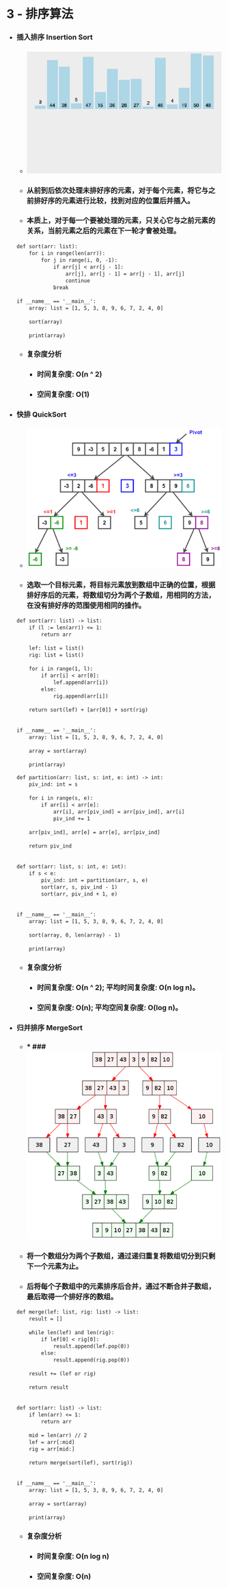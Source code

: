 3 - 排序算法
=====
* ### 插入排序 Insertion Sort
    * ### ![image](https://raw.githubusercontent.com/GitHub-WeiChiang/main/master/DataStructuresAndAlgorithms/Basic/3/InsertionSort.gif)
    * ### 从前到后依次处理未排好序的元素，对于每个元素，将它与之前排好序的元素进行比较，找到对应的位置后并插入。
    * ### 本质上，对于每一个要被处理的元素，只关心它与之前元素的关系，当前元素之后的元素在下一轮才會被处理。
    ```
    def sort(arr: list):
        for i in range(len(arr)):
            for j in range(i, 0, -1):
                if arr[j] < arr[j - 1]:
                    arr[j], arr[j - 1] = arr[j - 1], arr[j]
                    continue
                break

    if __name__ == '__main__':
        array: list = [1, 5, 3, 8, 9, 6, 7, 2, 4, 0]

        sort(array)

        print(array)
    ```
    * ### 复杂度分析
        * ### 时间复杂度: O(n ^ 2)
        * ### 空间复杂度: O(1)
* ### 快排 QuickSort
    * ### ![image](https://raw.githubusercontent.com/GitHub-WeiChiang/main/master/DataStructuresAndAlgorithms/Basic/3/QuickSort.png)
    * ### 选取一个目标元素，将目标元素放到数组中正确的位置，根据排好序后的元素，将数组切分为两个子数组，用相同的方法，在没有排好序的范围使用相同的操作。
    ```
    def sort(arr: list) -> list:
        if (l := len(arr)) <= 1:
            return arr

        lef: list = list()
        rig: list = list()

        for i in range(1, l):
            if arr[i] < arr[0]:
                lef.append(arr[i])
            else:
                rig.append(arr[i])

        return sort(lef) + [arr[0]] + sort(rig)


    if __name__ == '__main__':
        array: list = [1, 5, 3, 8, 9, 6, 7, 2, 4, 0]

        array = sort(array)

        print(array)
    ```
    ```
    def partition(arr: list, s: int, e: int) -> int:
        piv_ind: int = s

        for i in range(s, e):
            if arr[i] < arr[e]:
                arr[i], arr[piv_ind] = arr[piv_ind], arr[i]
                piv_ind += 1

        arr[piv_ind], arr[e] = arr[e], arr[piv_ind]

        return piv_ind


    def sort(arr: list, s: int, e: int):
        if s < e:
            piv_ind: int = partition(arr, s, e)
            sort(arr, s, piv_ind - 1)
            sort(arr, piv_ind + 1, e)


    if __name__ == '__main__':
        array: list = [1, 5, 3, 8, 9, 6, 7, 2, 4, 0]

        sort(array, 0, len(array) - 1)

        print(array)
    ```
    * ### 复杂度分析
        * ### 时间复杂度: O(n ^ 2); 平均时间复杂度: O(n log n)。
        * ### 空间复杂度: O(n); 平均空间复杂度: O(log n)。
* ### 归并排序 MergeSort
    * ### * ### ![image](https://raw.githubusercontent.com/GitHub-WeiChiang/main/master/DataStructuresAndAlgorithms/Basic/3/MergeSort.png)
    * ### 将一个数组分为两个子数组，通过递归重复将数组切分到只剩下一个元素为止。
    * ### 后将每个子数组中的元素排序后合并，通过不断合并子数组，最后取得一个排好序的数组。
    ```
    def merge(lef: list, rig: list) -> list:
        result = []

        while len(lef) and len(rig):
            if lef[0] < rig[0]:
                result.append(lef.pop(0))
            else:
                result.append(rig.pop(0))

        result += (lef or rig)

        return result


    def sort(arr: list) -> list:
        if len(arr) <= 1:
            return arr

        mid = len(arr) // 2
        lef = arr[:mid]
        rig = arr[mid:]

        return merge(sort(lef), sort(rig))


    if __name__ == '__main__':
        array: list = [1, 5, 3, 8, 9, 6, 7, 2, 4, 0]

        array = sort(array)

        print(array)
    ```
    * ### 复杂度分析
        * ### 时间复杂度: O(n log n)
        * ### 空间复杂度: O(n)
<br />
